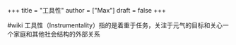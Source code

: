 +++
title = "工具性"
author = ["Max"]
draft = false
+++

\#wiki
工具性（Instrumentality）指的是着重于任务，关注于元气的目标和关心一个家庭和其他社会结构的外部关系
